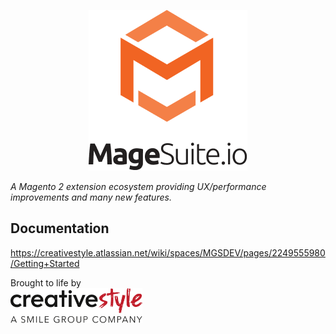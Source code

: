 <p align="center">
    <picture>
      <source media="(prefers-color-scheme: dark)" srcset="./images/magesuite_logo_dark.png">
      <img src="./images/magesuite_logo_light.png">
    </picture>
</p>

_A Magento 2 extension ecosystem providing UX/performance improvements and many new features._

## Documentation
https://creativestyle.atlassian.net/wiki/spaces/MGSDEV/pages/2249555980/Getting+Started

Brought to life by<br/>
<a href="https://creativestyle.de">
    <picture>
      <source media="(prefers-color-scheme: dark)" srcset="./images/cs_logo_dark.png">
      <img src="./images/cs_logo_light.png" width="211px">
    </picture>
</a>
